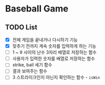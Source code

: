 # Baseball Game

## TODO List

- [x] 전체 게임을 끝내거나 다시하기 기능
- [x] 맞추기 전까지 계속 숫자를 입력하게 하는 기능
- [ ] 1 ~ 9 사이의 난수 3자리 배열로 저장하는 함수
- [ ] 사용자가 입력한 숫자를 배열로 저장하는 함수
- [ ] strike, ball 세기 함수
- [ ] 결과 보여주는 함수
- [ ] 3 스트라이크인지 아닌지 확인하는 함수 - `isWin`
